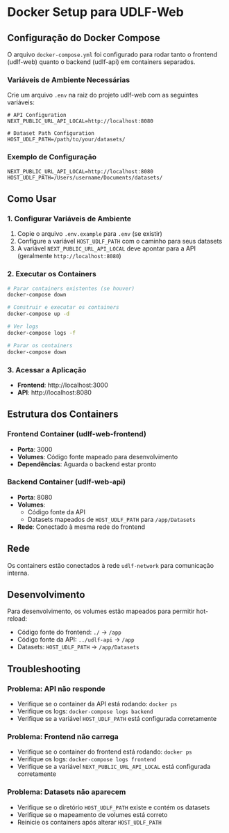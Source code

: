 # Docker Setup para UDLF-Web

## Configuração do Docker Compose

O arquivo `docker-compose.yml` foi configurado para rodar tanto o frontend (udlf-web) quanto o backend (udlf-api) em containers separados.

### Variáveis de Ambiente Necessárias

Crie um arquivo `.env` na raiz do projeto udlf-web com as seguintes variáveis:

```env
# API Configuration
NEXT_PUBLIC_URL_API_LOCAL=http://localhost:8080

# Dataset Path Configuration
HOST_UDLF_PATH=/path/to/your/datasets/
```

### Exemplo de Configuração

```env
NEXT_PUBLIC_URL_API_LOCAL=http://localhost:8080
HOST_UDLF_PATH=/Users/username/Documents/datasets/
```

## Como Usar

### 1. Configurar Variáveis de Ambiente

1. Copie o arquivo `.env.example` para `.env` (se existir)
2. Configure a variável `HOST_UDLF_PATH` com o caminho para seus datasets
3. A variável `NEXT_PUBLIC_URL_API_LOCAL` deve apontar para a API (geralmente `http://localhost:8080`)

### 2. Executar os Containers

```bash
# Parar containers existentes (se houver)
docker-compose down

# Construir e executar os containers
docker-compose up -d

# Ver logs
docker-compose logs -f

# Parar os containers
docker-compose down
```

### 3. Acessar a Aplicação

- **Frontend**: http://localhost:3000
- **API**: http://localhost:8080

## Estrutura dos Containers

### Frontend Container (udlf-web-frontend)
- **Porta**: 3000
- **Volumes**: Código fonte mapeado para desenvolvimento
- **Dependências**: Aguarda o backend estar pronto

### Backend Container (udlf-web-api)
- **Porta**: 8080
- **Volumes**: 
  - Código fonte da API
  - Datasets mapeados de `HOST_UDLF_PATH` para `/app/Datasets`
- **Rede**: Conectado à mesma rede do frontend

## Rede

Os containers estão conectados à rede `udlf-network` para comunicação interna.

## Desenvolvimento

Para desenvolvimento, os volumes estão mapeados para permitir hot-reload:
- Código fonte do frontend: `./` → `/app`
- Código fonte da API: `../udlf-api` → `/app`
- Datasets: `HOST_UDLF_PATH` → `/app/Datasets`

## Troubleshooting

### Problema: API não responde
- Verifique se o container da API está rodando: `docker ps`
- Verifique os logs: `docker-compose logs backend`
- Verifique se a variável `HOST_UDLF_PATH` está configurada corretamente

### Problema: Frontend não carrega
- Verifique se o container do frontend está rodando: `docker ps`
- Verifique os logs: `docker-compose logs frontend`
- Verifique se a variável `NEXT_PUBLIC_URL_API_LOCAL` está configurada corretamente

### Problema: Datasets não aparecem
- Verifique se o diretório `HOST_UDLF_PATH` existe e contém os datasets
- Verifique se o mapeamento de volumes está correto
- Reinicie os containers após alterar `HOST_UDLF_PATH`
